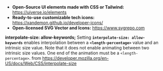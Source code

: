
- **Open-Source UI elements made with CSS or Tailwind:** https://uiverse.io/elements
- **Ready-to-use customizable tech icons:** https://xandemon.github.io/developer-icons/
- **Open-licensed SVG Vector and Icons:** https://www.svgrepo.com


**interpolate-size: allow-keywords;**
	Setting **`interpolate-size: allow-keywords`** enables interpolation between a **`<length-percentage>`** value and an intrinsic size value. Note that it does not enable animating between two intrinsic size values. One end of the animation must be a `<length-percentage>`.
from https://developer.mozilla.org/en-US/docs/Web/CSS/interpolate-size

